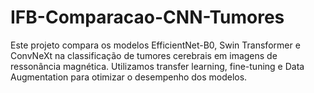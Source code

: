 # IFB-Comparacao-CNN-Tumores
Este projeto compara os modelos EfficientNet-B0, Swin Transformer e ConvNeXt na classificação de tumores cerebrais em imagens de ressonância magnética. Utilizamos transfer learning, fine-tuning e Data Augmentation para otimizar o desempenho dos modelos.
